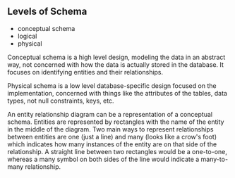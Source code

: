 ## Levels of Schema

- conceptual schema
- logical
- physical

Conceptual schema is a high level design, modeling the data in an abstract way, not concerned with how the data is actually stored in the database. It focuses on identifying entities and their relationships.

Physical schema is a low level database-specific design focused on the implementation, concerned with things like the attributes of the tables, data types, not null constraints, keys, etc.

An entity relationship diagram can be a representation of a conceptual schema. Entities are represented by rectangles with the name of the entity in the middle of the diagram. Two main ways to represent relationships between entities are one (just a line) and many (looks like a crow's foot) which indicates how many instances of the entity are on that side of the relationship. A straight line between two rectangles would be a one-to-one, whereas a many symbol on both sides of the line would indicate a many-to-many relationship.

